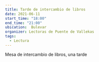 ```yaml
---
title: Tarde de intercambio de libros
date: 2021-06-11
start_time: "18:00"
end_time: "21:00"
ubication:  Bulevar
organizer: Lectoras de Puente de Vallekas
tags:
  - Lectura 
---
```

Mesa de intercambio de libros, una tarde
